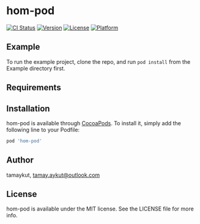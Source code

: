 # hom-pod

[![CI Status](https://img.shields.io/travis/tamaykut/hom-pod.svg?style=flat)](https://travis-ci.org/tamaykut/hom-pod)
[![Version](https://img.shields.io/cocoapods/v/hom-pod.svg?style=flat)](https://cocoapods.org/pods/hom-pod)
[![License](https://img.shields.io/cocoapods/l/hom-pod.svg?style=flat)](https://cocoapods.org/pods/hom-pod)
[![Platform](https://img.shields.io/cocoapods/p/hom-pod.svg?style=flat)](https://cocoapods.org/pods/hom-pod)

## Example

To run the example project, clone the repo, and run `pod install` from the Example directory first.

## Requirements

## Installation

hom-pod is available through [CocoaPods](https://cocoapods.org). To install
it, simply add the following line to your Podfile:

```ruby
pod 'hom-pod'
```

## Author

tamaykut, tamay.aykut@outlook.com

## License

hom-pod is available under the MIT license. See the LICENSE file for more info.

